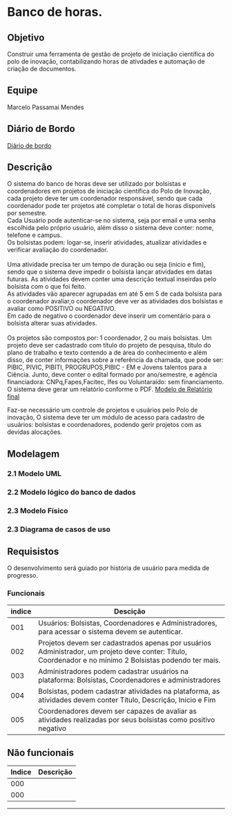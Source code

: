 # Banco de horas. 

## Objetivo
Construir uma ferramenta de gestão de projeto de iniciação científica do polo de inovação, contabilizando horas de ativdades e automação de criação de documentos.  

## Equipe
Marcelo Passamai Mendes

## Diário de Bordo
[Diário de bordo](DIARIO.md)

## Descrição  
O sistema do banco de horas deve ser utilizado por bolsistas e coordenadores em projetos de iniciação científica do Polo de Inovação, cada projeto deve ter um coordenador responsável, sendo que cada coordenador pode ter projetos até completar o total de horas disponivels por semestre.  
Cada Usuário pode autenticar-se no sistema, seja por email e uma senha escolhida pelo próprio usuário, além disso o sistema deve conter: nome, telefone e campus.  
Os bolsistas podem: logar-se, inserir atividades, atualizar atividades e verificar avaliação do coordenador.  
<br>
Uma atividade precisa ter um tempo de duração ou seja (inicio e fim), sendo que o sistema deve impedir o bolsista lançar atividades em datas futuras. As atividades devem conter uma descrição textual inseirdas pelo bolsista com o que foi feito.  
As atividades vão aparecer agrupadas em até 5 em 5 de cada bolsista para o coordenador avaliar,o coordenador deve ver as atividades dos bolsistas e avaliar como POSITIVO ou NEGATIVO.  
Em cado de negativo o coordenador deve inserir um comentário para o bolsista alterar suas atividades.
<br>  
Os projetos são compostos por: 1 coordenador, 2 ou mais bolsistas. Um projeto deve ser cadastrado com título do projeto de pesquisa, título do plano de trabalho e texto contendo a de área do conhecimento e além disso,  de conter informações 
sobre a referência  da chamada, que pode ser: PIBIC, PIVIC, PIBITI, PROGRUPOS,PIBIC - EM e Jovens talentos para a Ciência.
Junto, deve conter o edital formado por ano/semestre, e agência financiadora: CNPq,Fapes,Facitec, Ifes ou Voluntaraido: sem financiamento.
<br>
O sistema deve gerar um relatório conforme o PDF. 
[Modelo de Relatório final](Modelo_relatorio_final.pdf)

Faz-se necessário um controle de projetos e usuários pelo Polo de inovação, O sistema deve ter um módulo de acesso para cadastro de usuários: bolsistas e coordenadores, podendo gerir projetos com as devidas alocações. 

## Modelagem

### 2.1 Modelo UML  


### 2.2 Modelo lógico do banco de dados  


### 2.3 Modelo Físico   



### 2.3 Diagrama de casos de uso  

## Requisistos
O desenvolvimento será guiado por história de usuário para medida de progresso.
### Funcionais
|indice|Descição|
|-|-|
|001|Usuários: Bolsistas, Coordenadores e Administradores, para acessar o sistema devem se autenticar.|
|002|Projetos devem ser cadastrados apenas por usuários Administrador, um projeto deve conter: Título, Coordenador e no mínimo 2 Bolsistas podendo ter mais.|
|003|Administradores podem cadastrar usuários na plataforma: Bolsistas, Coordenadores e administradores|
|004|Bolsistas, podem cadastrar atividades na plataforma, as atividades devem conter Título, Descrição, Início e Fim|
|005|Coordenadores devem ser capazes de avaliar as atividades realizadas por seus bolsistas como positivo negativo|
 

## Não funcionais
|Indice|Descrição|
|-|-|
|000||
|000||


<hr>
